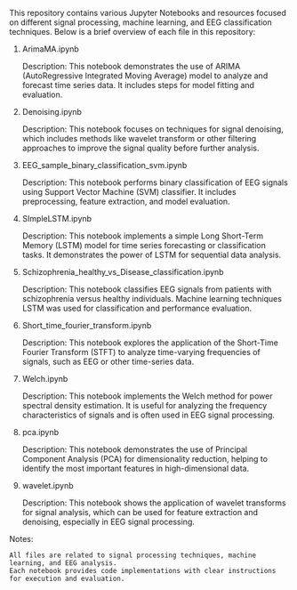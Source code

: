 This repository contains various Jupyter Notebooks and resources focused on different signal processing, machine learning, and EEG classification techniques. Below is a brief overview of each file in this repository:
1. ArimaMA.ipynb

    Description: This notebook demonstrates the use of ARIMA (AutoRegressive Integrated Moving Average) model to analyze and forecast time series data. It includes steps for model fitting and evaluation.

2. Denoising.ipynb

    Description: This notebook focuses on techniques for signal denoising, which includes methods like wavelet transform or other filtering approaches to improve the signal quality before further analysis.

3. EEG_sample_binary_classification_svm.ipynb

    Description: This notebook performs binary classification of EEG signals using Support Vector Machine (SVM) classifier. It includes preprocessing, feature extraction, and model evaluation.

4. SImpleLSTM.ipynb

    Description: This notebook implements a simple Long Short-Term Memory (LSTM) model for time series forecasting or classification tasks. It demonstrates the power of LSTM for sequential data analysis.

5. Schizophrenia_healthy_vs_Disease_classification.ipynb

    Description: This notebook classifies EEG signals from patients with schizophrenia versus healthy individuals. Machine learning techniques   LSTM was used for classification and performance evaluation.

6. Short_time_fourier_transform.ipynb

    Description: This notebook explores the application of the Short-Time Fourier Transform (STFT) to analyze time-varying frequencies of signals, such as EEG or other time-series data.

7. Welch.ipynb

    Description: This notebook implements the Welch method for power spectral density estimation. It is useful for analyzing the frequency characteristics of signals and is often used in EEG signal processing.

8. pca.ipynb

    Description: This notebook demonstrates the use of Principal Component Analysis (PCA) for dimensionality reduction, helping to identify the most important features in high-dimensional data.

9. wavelet.ipynb

    Description: This notebook shows the application of wavelet transforms for signal analysis, which can be used for feature extraction and denoising, especially in EEG signal processing.

Notes:

    All files are related to signal processing techniques, machine learning, and EEG analysis.
    Each notebook provides code implementations with clear instructions for execution and evaluation.
